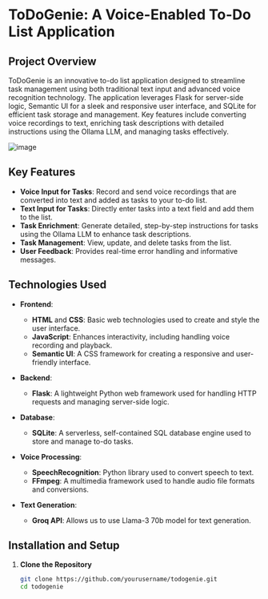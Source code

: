 # ToDoGenie: A Voice-Enabled To-Do List Application

## Project Overview

ToDoGenie is an innovative to-do list application designed to streamline task management using both traditional text input and advanced voice recognition technology. The application leverages Flask for server-side logic, Semantic UI for a sleek and responsive user interface, and SQLite for efficient task storage and management. Key features include converting voice recordings to text, enriching task descriptions with detailed instructions using the Ollama LLM, and managing tasks effectively.

![image](https://github.com/user-attachments/assets/9e5e1ad0-e6d2-4142-8bec-5ae5845e8b7c)


## Key Features

- **Voice Input for Tasks**: Record and send voice recordings that are converted into text and added as tasks to your to-do list.
- **Text Input for Tasks**: Directly enter tasks into a text field and add them to the list.
- **Task Enrichment**: Generate detailed, step-by-step instructions for tasks using the Ollama LLM to enhance task descriptions.
- **Task Management**: View, update, and delete tasks from the list.
- **User Feedback**: Provides real-time error handling and informative messages.

## Technologies Used

- **Frontend**: 
  - **HTML** and **CSS**: Basic web technologies used to create and style the user interface.
  - **JavaScript**: Enhances interactivity, including handling voice recording and playback.
  - **Semantic UI**: A CSS framework for creating a responsive and user-friendly interface.

- **Backend**: 
  - **Flask**: A lightweight Python web framework used for handling HTTP requests and managing server-side logic.

- **Database**: 
  - **SQLite**: A serverless, self-contained SQL database engine used to store and manage to-do tasks.

- **Voice Processing**: 
  - **SpeechRecognition**: Python library used to convert speech to text.
  - **FFmpeg**: A multimedia framework used to handle audio file formats and conversions.

- **Text Generation**: 
  - **Groq API**: Allows us to use Llama-3 70b model for text generation.

## Installation and Setup

1. **Clone the Repository**

   ```bash
   git clone https://github.com/yourusername/todogenie.git
   cd todogenie
